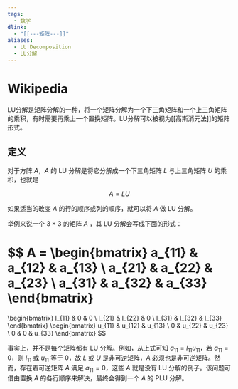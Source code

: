 ```yaml
---
tags:
  - 数学
dlink:
  - "[[---矩阵---]]"
aliases:
  - LU Decomposition
  - LU分解
---
```

# Wikipedia
LU分解是矩阵分解的一种，将一个矩阵分解为一个下三角矩阵和一个上三角矩阵的乘积，有时需要再乘上一个置换矩阵。LU分解可以被视为[[高斯消元法]]的矩阵形式。


## 定义
对于方阵 $A$，$A$ 的 LU 分解是将它分解成一个下三角矩阵 $L$ 与上三角矩阵 $U$ 的乘积，也就是

$$
A = LU
$$

如果适当的改变 $A$ 的行的顺序或列的顺序，就可以将 $A$ 做 LU 分解。

举例来说一个 $3 \times 3$ 的矩阵 $A$ ，其 LU 分解会写成下面的形式：

$$
A = \begin{bmatrix}
a_{11} & a_{12} & a_{13} \\
a_{21} & a_{22} & a_{23} \\
a_{31} & a_{32} & a_{33}
\end{bmatrix}
=
\begin{bmatrix}
l_{11} & 0 & 0 \\
l_{21} & l_{22} & 0 \\
l_{31} & l_{32} & l_{33}
\end{bmatrix}
\begin{bmatrix}
u_{11} & u_{12} & u_{13} \\
0 & u_{22} & u_{23} \\
0 & 0 & u_{33}
\end{bmatrix}
$$

事实上，并不是每个矩阵都有 LU 分解。例如，从上式可知 $a_{11} = l_{11}u_{11}$，若 $a_{11} = 0$，则 $l_{11}$ 或 $u_{11}$ 等于 0，故 $L$ 或 $U$ 是非可逆矩阵，$A$ 必须也是非可逆矩阵。然而，存在着可逆矩阵 $A$ 满足 $a_{11} = 0$，这些 $A$ 就是没有 LU 分解的例子。该问题可借由置换 $A$ 的各行顺序来解决，最终会得到一个 $A$ 的 PLU 分解。
